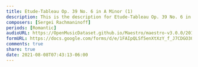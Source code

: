 ```yaml
---
title: Etude-Tableau Op. 39 No. 6 in A Minor (1)
description: This is the description for Etude-Tableau Op. 39 No. 6 in A Minor by Sergei Rachmaninoff
composers: [Sergei Rachmaninoff]
periods: [Romantic]
audioURL: https://OpenMusicDataset.github.io/Maestro/maestro-v3.0.0/2011/MIDI-Unprocessed_23_R1_2011_MID--AUDIO_R1-D9_05_Track05_wav.midi
formURL: https://docs.google.com/forms/d/e/1FAIpQLSf5enXtXzY_f_J7CDGO30LpAsvFMqB2hSAYsG7-V6gdEB4u7w/viewform
comments: true
share: true
date: 2021-08-08T07:43:13-06:00
---
```

